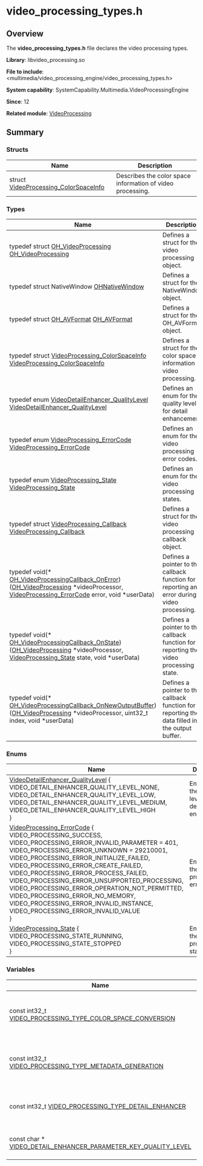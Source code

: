 # video_processing_types.h


## Overview

The **video_processing_types.h** file declares the video processing types.

**Library**: libvideo_processing.so

**File to include**: <multimedia/video_processing_engine/video_processing_types.h>

**System capability**: SystemCapability.Multimedia.VideoProcessingEngine

**Since**: 12

**Related module**: [VideoProcessing](_video_processing.md)


## Summary


### Structs

| Name| Description| 
| -------- | -------- |
| struct  [VideoProcessing_ColorSpaceInfo](_video_processing___color_space_info.md) | Describes the color space information of video processing.| 


### Types

| Name| Description| 
| -------- | -------- |
| typedef struct [OH_VideoProcessing](_video_processing.md#oh_videoprocessing ) [OH_VideoProcessing](_video_processing.md#oh_videoprocessing) | Defines a struct for the video processing object.| 
| typedef struct NativeWindow [OHNativeWindow](_video_processing.md#ohnativewindow) | Defines a struct for the NativeWindow object.| 
| typedef struct [OH_AVFormat](_video_processing.md#oh_avformat) [OH_AVFormat](_video_processing.md#oh_avformat) | Defines a struct for the OH_AVFormat object.| 
| typedef struct [VideoProcessing_ColorSpaceInfo](_video_processing___color_space_info.md) [VideoProcessing_ColorSpaceInfo](_video_processing.md#videoprocessing_colorspaceinfo) | Defines a struct for the color space information of video processing.| 
| typedef enum [VideoDetailEnhancer_QualityLevel](_video_processing.md#videodetailenhancer_qualitylevel-1) [VideoDetailEnhancer_QualityLevel](_video_processing.md#videodetailenhancer_qualitylevel) | Defines an enum for the quality levels for detail enhancement.| 
| typedef enum [VideoProcessing_ErrorCode](_video_processing.md#videoprocessing_errorcode-1) [VideoProcessing_ErrorCode](_video_processing.md#videoprocessing_errorcode) | Defines an enum for the video processing error codes.| 
| typedef enum [VideoProcessing_State](_video_processing.md#videoprocessing_state-1) [VideoProcessing_State](_video_processing.md#videoprocessing_state) | Defines an enum for the video processing states.| 
| typedef struct [VideoProcessing_Callback](_video_processing.md#videoprocessing_callback) [VideoProcessing_Callback](_video_processing.md#videoprocessing_callback) | Defines a struct for the video processing callback object.| 
| typedef void(\* [OH_VideoProcessingCallback_OnError](_video_processing.md#oh_videoprocessingcallback_onerror)) ([OH_VideoProcessing](_video_processing.md#oh_videoprocessing) \*videoProcessor, [VideoProcessing_ErrorCode](_video_processing.md#videoprocessing_errorcode) error, void \*userData) | Defines a pointer to the callback function for reporting an error during video processing.| 
| typedef void(\* [OH_VideoProcessingCallback_OnState](_video_processing.md#oh_videoprocessingcallback_onstate)) ([OH_VideoProcessing](_video_processing.md#oh_videoprocessing) \*videoProcessor, [VideoProcessing_State](_video_processing.md#videoprocessing_state) state, void \*userData) | Defines a pointer to the callback function for reporting the video processing state.| 
| typedef void(\* [OH_VideoProcessingCallback_OnNewOutputBuffer](_video_processing.md#oh_videoprocessingcallback_onnewoutputbuffer)) ([OH_VideoProcessing](_video_processing.md#oh_videoprocessing) \*videoProcessor, uint32_t index, void \*userData) | Defines a pointer to the callback function for reporting the data filled in the output buffer.| 


### Enums

| Name| Description| 
| -------- | -------- |
| [VideoDetailEnhancer_QualityLevel](_video_processing.md#videodetailenhancer_qualitylevel-1) {<br>VIDEO_DETAIL_ENHANCER_QUALITY_LEVEL_NONE,<br>VIDEO_DETAIL_ENHANCER_QUALITY_LEVEL_LOW,<br>VIDEO_DETAIL_ENHANCER_QUALITY_LEVEL_MEDIUM,<br>VIDEO_DETAIL_ENHANCER_QUALITY_LEVEL_HIGH<br>} | Enumerates the quality levels for detail enhancement.| 
| [VideoProcessing_ErrorCode](_video_processing.md#videoprocessing_errorcode-1) {<br>VIDEO_PROCESSING_SUCCESS,<br>VIDEO_PROCESSING_ERROR_INVALID_PARAMETER = 401,<br>VIDEO_PROCESSING_ERROR_UNKNOWN = 29210001,<br>VIDEO_PROCESSING_ERROR_INITIALIZE_FAILED,<br>VIDEO_PROCESSING_ERROR_CREATE_FAILED,<br>VIDEO_PROCESSING_ERROR_PROCESS_FAILED,<br>VIDEO_PROCESSING_ERROR_UNSUPPORTED_PROCESSING,<br>VIDEO_PROCESSING_ERROR_OPERATION_NOT_PERMITTED,<br>VIDEO_PROCESSING_ERROR_NO_MEMORY,<br>VIDEO_PROCESSING_ERROR_INVALID_INSTANCE,<br>VIDEO_PROCESSING_ERROR_INVALID_VALUE<br>} | Enumerates the video processing error codes.| 
| [VideoProcessing_State](_video_processing.md#videoprocessing_state-1) {<br>VIDEO_PROCESSING_STATE_RUNNING,<br>VIDEO_PROCESSING_STATE_STOPPED<br>} | Enumerates the video processing states.| 


### Variables

| Name| Description| 
| -------- | -------- |
| const int32_t [VIDEO_PROCESSING_TYPE_COLOR_SPACE_CONVERSION](_video_processing.md#video_processing_type_color_space_conversion) | Instance created for color space conversion during video processing.| 
| const int32_t [VIDEO_PROCESSING_TYPE_METADATA_GENERATION](_video_processing.md#video_processing_type_metadata_generation) | Instance created for metadata generation during video processing.| 
| const int32_t [VIDEO_PROCESSING_TYPE_DETAIL_ENHANCER](_video_processing.md#video_processing_type_detail_enhancer) | Instance for detail enhancement during video processing.| 
| const char \* [VIDEO_DETAIL_ENHANCER_PARAMETER_KEY_QUALITY_LEVEL](_video_processing.md#video_detail_enhancer_parameter_key_quality_level) | Pointer to the quality level of video detail enhancement.| 
